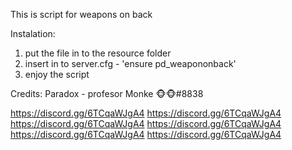 This is script for weapons on back



Instalation:
1) put the file in to the resource folder
2) insert in to server.cfg - 'ensure pd_weapononback'
3) enjoy the script



Credits:
Paradox - profesor Monke 🐵🐵#8838

https://discord.gg/6TCqaWJgA4
https://discord.gg/6TCqaWJgA4
https://discord.gg/6TCqaWJgA4
https://discord.gg/6TCqaWJgA4
https://discord.gg/6TCqaWJgA4
https://discord.gg/6TCqaWJgA4

